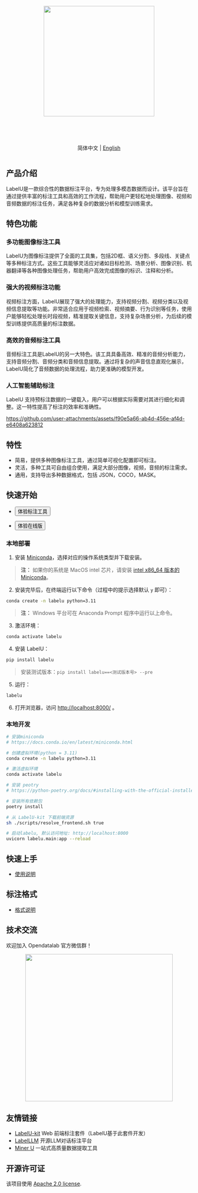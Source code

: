 <div align="center">
<article style="display: flex; flex-direction: column; align-items: center; justify-content: center;">
    <p align="center"><img width="300" src="https://user-images.githubusercontent.com/25022954/209616423-9ab056be-5d62-4eeb-b91d-3b20f64cfcf8.svg" /></p>
    <h1 style="width: 100%; text-align: center;"></h1>
    <p align="center">
        简体中文 | <a href="./README.md" >English</a>
    </p>
</article>
    
   
</div>

## 产品介绍

LabelU是一款综合性的数据标注平台，专为处理多模态数据而设计。该平台旨在通过提供丰富的标注工具和高效的工作流程，帮助用户更轻松地处理图像、视频和音频数据的标注任务，满足各种复杂的数据分析和模型训练需求。

## 特色功能

### 多功能图像标注工具
LabelU为图像标注提供了全面的工具集，包括2D框、语义分割、多段线、关键点等多种标注方式。这些工具能够灵活应对诸如目标检测、场景分析、图像识别、机器翻译等各种图像处理任务，帮助用户高效完成图像的标识、注释和分析。

### 强大的视频标注功能
视频标注方面，LabelU展现了强大的处理能力，支持视频分割、视频分类以及视频信息提取等功能。非常适合应用于视频检索、视频摘要、行为识别等任务，使用户能够轻松处理长时段视频，精准提取关键信息，支持复杂场景分析，为后续的模型训练提供高质量的标注数据。

### 高效的音频标注工具
音频标注工具是LabelU的另一大特色。该工具具备高效、精准的音频分析能力，支持音频分割、音频分类和音频信息提取。通过将复杂的声音信息直观化展示，LabelU简化了音频数据的处理流程，助力更准确的模型开发。

### 人工智能辅助标注
LabelU 支持预标注数据的一键载入，用户可以根据实际需要对其进行细化和调整。这一特性提高了标注的效率和准确性。

https://github.com/user-attachments/assets/f90e5a66-ab4d-456e-af4d-e6408a623812


## 特性

- 简易，提供多种图像标注工具，通过简单可视化配置即可标注。
- 灵活，多种工具可自由组合使用，满足大部分图像，视频，音频的标注需求。
- 通用，支持导出多种数据格式，包括 JSON，COCO，MASK。

## 快速开始

- <a href="https://opendatalab.github.io/labelU-Kit/">
    <button>体验标注工具</button>
</a>

- <a href="https://labelu.shlab.tech/">
    <button>体验在线版</button>
</a>

### 本地部署

1. 安装 [Miniconda](https://docs.conda.io/en/latest/miniconda.html)，选择对应的操作系统类型并下载安装。

> **注：** 如果你的系统是 MacOS intel 芯片，请安装 [intel x86_64 版本的 Miniconda](https://repo.anaconda.com/miniconda/)。

2. 安装完毕后，在终端运行以下命令（过程中的提示选择默认 `y` 即可）：

```bash
conda create -n labelu python=3.11
```

> **注：** Windows 平台可在 Anaconda Prompt 程序中运行以上命令。

3. 激活环境：

```bash
conda activate labelu
```

4. 安装 LabelU：

```bash
pip install labelu
```

> 安装测试版本：`pip install labelu==<测试版本号> --pre`

5. 运行：

```bash
labelu
```

6. 打开浏览器，访问 [http://localhost:8000/](http://localhost:8000/) 。

### 本地开发

```bash
# 安装miniconda
# https://docs.conda.io/en/latest/miniconda.html

# 创建虚拟环境(python = 3.11)
conda create -n labelu python=3.11

# 激活虚拟环境
conda activate labelu

# 安装 peotry
# https://python-poetry.org/docs/#installing-with-the-official-installer

# 安装所有依赖包
poetry install

# 从 LabelU-kit 下载前端资源
sh ./scripts/resolve_frontend.sh true

# 启动labelu, 默认访问地址: http://localhost:8000
uvicorn labelu.main:app --reload
```

## 快速上手

- [使用说明](https://opendatalab.github.io/labelU)

## 标注格式

- [格式说明](https://opendatalab.github.io/labelU/#/schema)

## 技术交流

欢迎加入 Opendatalab 官方微信群！

<p align="center">
<img style="width: 400px" src="https://user-images.githubusercontent.com/25022954/208374419-2dffb701-321a-4091-944d-5d913de79a15.jpg">
</p>

## 友情链接

- [LabelU-kit](https://github.com/opendatalab/labelU-Kit) Web 前端标注套件（LabelU基于此套件开发）
- [LabelLLM](https://github.com/opendatalab/LabelLLM) 开源LLM对话标注平台
- [Miner U](https://github.com/opendatalab/MinerU) 一站式高质量数据提取工具

## 开源许可证

该项目使用 [Apache 2.0 license](./LICENSE).
